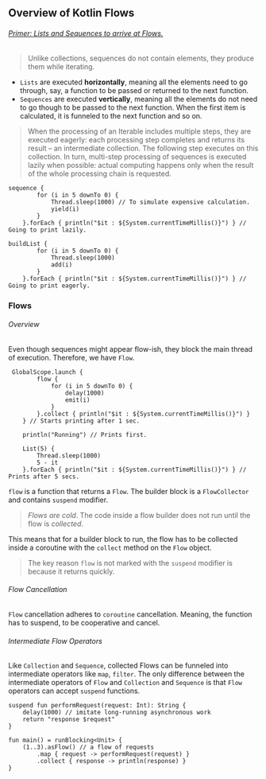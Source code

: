## Overview of Kotlin Flows

###### [Primer: Lists and Sequences to arrive at Flows.](https://kotlinlang.org/docs/flow.html)

> Unlike collections, sequences do not contain elements, they produce them while iterating.

- `Lists` are executed **horizontally**, meaning all the elements need to go through, say, a
  function to be passed or returned to the next function.
- `Sequences` are executed **vertically**, meaning all the elements do not need to go
  though to be passed to the next function. When the first item is calculated, it is funneled
  to the next function and so on.

> When the processing of an Iterable includes multiple steps, they are executed eagerly: each processing step completes and returns its result – an intermediate collection. The following step executes on this collection. In turn, multi-step processing of sequences is executed lazily when possible: actual computing happens only when the result of the whole processing chain is requested.

```
sequence {
        for (i in 5 downTo 0) {
            Thread.sleep(1000) // To simulate expensive calculation.
            yield(i)
        }
    }.forEach { println("$it : ${System.currentTimeMillis()}") } // Going to print lazily.

buildList {
        for (i in 5 downTo 0) {
            Thread.sleep(1000)
            add(i)
        }
    }.forEach { println("$it : ${System.currentTimeMillis()}") } // Going to print eagerly.
```

### Flows

###### Overview

Even though sequences might appear flow-ish, they block the main thread of execution. Therefore,
we have `Flow`.

```
 GlobalScope.launch {
        flow {
            for (i in 5 downTo 0) {
                delay(1000)
                emit(i)
            }
        }.collect { println("$it : ${System.currentTimeMillis()}") }
    } // Starts printing after 1 sec.

    println("Running") // Prints first.

    List(5) {
        Thread.sleep(1000)
        5 - it
    }.forEach { println("$it : ${System.currentTimeMillis()}") } // Prints after 5 secs.
```

`flow` is a function that returns a `Flow`. The builder block is a `FlowCollector` and contains `suspend` modifier.

> _Flows are cold_. The code inside a flow builder does not run until the flow is _collected_.

This means that for a builder block to run, the flow has to be collected inside a coroutine with the `collect`
method on the `Flow` object.

> The key reason `flow` is not marked with the `suspend` modifier is because it returns quickly.

###### Flow Cancellation

`Flow` cancellation adheres to `coroutine` cancellation. Meaning, the function has to suspend, to be cooperative and cancel.

###### Intermediate Flow Operators

Like `Collection` and `Sequence`, collected Flows can be funneled into intermediate operators like `map`, `filter`. The
only difference between the intermediate operators of `Flow` and `Collection` and `Sequence`
is that `Flow` operators can accept `suspend` functions.

```
suspend fun performRequest(request: Int): String {
    delay(1000) // imitate long-running asynchronous work
    return "response $request"
}

fun main() = runBlocking<Unit> {
    (1..3).asFlow() // a flow of requests
        .map { request -> performRequest(request) }
        .collect { response -> println(response) }
}
```
